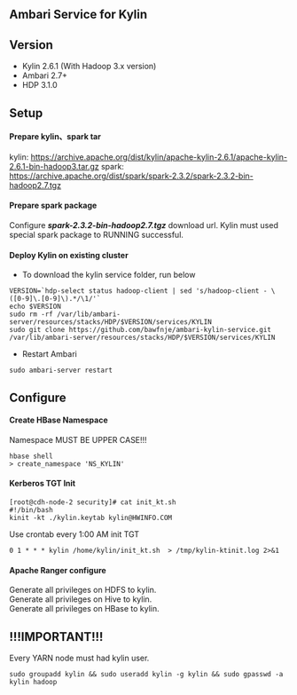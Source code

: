 ## Ambari Service for Kylin

## Version
   + Kylin 2.6.1 (With Hadoop 3.x version)
   + Ambari 2.7+
   + HDP 3.1.0

## Setup

#### Prepare kylin、spark tar
kylin: https://archive.apache.org/dist/kylin/apache-kylin-2.6.1/apache-kylin-2.6.1-bin-hadoop3.tar.gz
spark: https://archive.apache.org/dist/spark/spark-2.3.2/spark-2.3.2-bin-hadoop2.7.tgz

#### Prepare spark package 
Configure ***spark-2.3.2-bin-hadoop2.7.tgz*** download url. Kylin must used special spark package to RUNNING successful.

#### Deploy Kylin on existing cluster

- To download the kylin service folder, run below
```
VERSION=`hdp-select status hadoop-client | sed 's/hadoop-client - \([0-9]\.[0-9]\).*/\1/'`
echo $VERSION
sudo rm -rf /var/lib/ambari-server/resources/stacks/HDP/$VERSION/services/KYLIN  
sudo git clone https://github.com/bawfnje/ambari-kylin-service.git /var/lib/ambari-server/resources/stacks/HDP/$VERSION/services/KYLIN
```

- Restart Ambari

```
sudo ambari-server restart
```

## Configure

#### Create HBase Namespace
Namespace MUST BE UPPER CASE!!!
```
hbase shell
> create_namespace 'NS_KYLIN'
``` 

#### Kerberos TGT Init
```
[root@cdh-node-2 security]# cat init_kt.sh
#!/bin/bash
kinit -kt ./kylin.keytab kylin@HWINFO.COM
```
Use crontab every 1:00 AM init TGT
```
0 1 * * * kylin /home/kylin/init_kt.sh  > /tmp/kylin-ktinit.log 2>&1
```

#### Apache Ranger configure
Generate all privileges on HDFS to kylin.    
Generate all privileges on Hive to kylin.  
Generate all privileges on HBase to kylin.  

## !!!IMPORTANT!!!
Every YARN node must had kylin user.
```
sudo groupadd kylin && sudo useradd kylin -g kylin && sudo gpasswd -a kylin hadoop
```
